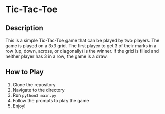 # Tic-Tac-Toe

## Description
This is a simple Tic-Tac-Toe game that can be played by two players. The game is played on a 3x3 grid. The first player to get 3 of their marks in a row (up, down, across, or diagonally) is the winner. If the grid is filled and neither player has 3 in a row, the game is a draw.

## How to Play
1. Clone the repository
2. Navigate to the directory
3. Run `python3 main.py`
4. Follow the prompts to play the game
5. Enjoy!
